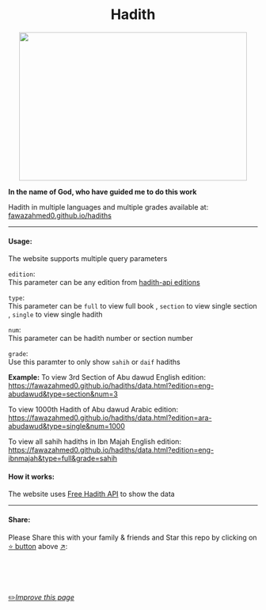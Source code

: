 <h1 align="center">Hadith</h1>

<p align="center">
  <img width="460" height="300" src="https://raw.githubusercontent.com/fawazahmed0/hadiths/main/template/icons/512x512.png">
</p>


**In the name of God, who have guided me to do this work**

Hadith in multiple languages and multiple grades available at:<br> [fawazahmed0.github.io/hadiths](https://fawazahmed0.github.io/hadiths)

---
#### Usage:
The website supports multiple query parameters

`edition`:<br>
This parameter can be any edition from [hadith-api editions](https://cdn.jsdelivr.net/gh/fawazahmed0/hadith-api@1/editions.json) 

`type`:<br>
This parameter can be `full` to view full book , `section` to view single section , `single` to view single hadith

`num`:<br>
This parameter can be hadith number or section number

`grade`:<br>
Use this paramter to only show `sahih` or `daif` hadiths

**Example:**
To view 3rd Section of Abu dawud English edition:
https://fawazahmed0.github.io/hadiths/data.html?edition=eng-abudawud&type=section&num=3

To view 1000th Hadith of Abu dawud Arabic edition:
https://fawazahmed0.github.io/hadiths/data.html?edition=ara-abudawud&type=single&num=1000

To view all sahih hadiths in Ibn Majah English edition:
https://fawazahmed0.github.io/hadiths/data.html?edition=eng-ibnmajah&type=full&grade=sahih


#### How it works:
The website uses [Free Hadith API](https://github.com/fawazahmed0/hadith-api) to show the data

---
#### Share:
Please Share this with your family & friends and Star this repo by clicking on [:star: button](#) above [:arrow_upper_right:](#):<br>


<br>
<br>
<br>

[:pencil2:*Improve this page*](https://github.com/fawazahmed0/quran/edit/main/README.md)
